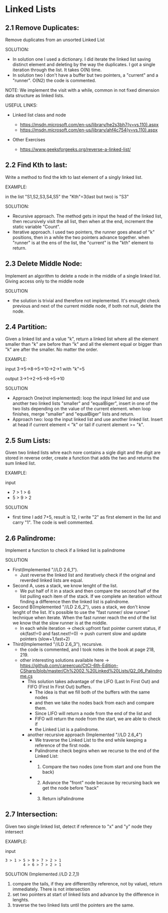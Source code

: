 # Linked Lists

## 2.1 Remove Duplicates: 
Remove duplicates from an unsorted Linked List

SOLUTION:
- In solution one I used a dictionary. I did iterate the linked list saving distinct element and deleting by the way the duplicates. I got a single iteration through the list. It takes O(N) time.
- In solution two I don't have a buffer but two pointers, a "current" and a "runner". O(N2)
the code is commented.

NOTE: We implement the visit with a while, common in not fixed dimension data structure as linked lists.

USEFUL LINKS:
- Linked list class and node
  - https://msdn.microsoft.com/en-us/library/he2s3bh7(v=vs.110).aspx
  - https://msdn.microsoft.com/en-us/library/ahf4c754(v=vs.110).aspx

- Other Exercises
  - https://www.geeksforgeeks.org/reverse-a-linked-list/

## 2.2 Find Kth to last: 
Write a method to find the kth to last element of a singly linked list.

EXAMPLE:

in the list "S1,S2,S3,S4,S5" the "Kth"=3(last but two) is "S3"

SOLUTION:
- Recursive approach. The method gets in input the head of the linked list, then recursively visit the all list, then when at the end, increment the static variable "Count".
- Iterative approach. I used two pointers, the runner goes ahead of "k" positions, then in a while the two pointers advance together. when "runner" is at the ens of the list, the "current" is the "kth" element to return.

## 2.3 Delete Middle Node:
Implement an algorithm to delete a node in the middle of a single linked list. Giving access only to the middle node

SOLUTION
- the solution is trivial and therefore not implemented. It's enought check previous and next of the current middle node, if both not null, delete the node.

## 2.4 Partition:
Given a linked list and a value "k", return a linked list where all the element smaller than "k" are before than "k" and all the element equal or bigger than "k" are after the smaller. No matter the order. 

EXAMPLE:

input 3->5->8->5->10->2->1 with "k"=5

output 3->1->2->5->8->5->10

SOLUTION
- Approach One(not implemented): loop the input linked list and use another two linked lists "smaller" and "equalBiger", insert in one of the two lists depending on the value of the current element. when loop finishes, merge "smaller" and "equalBiger" lists and return.
- Approach two: loop the input linked list and use another linked list. Insert at head if current element < "k" or tail if current alement >= "k".

## 2.5 Sum Lists:
Given two linked lists whre each nore contains a sigle digit and the digit are stored in reverse order, create a function that adds the two and returns the sum linked list.

EXAMPLE:

input 
- 7 > 1 > 6
- 5 > 9 > 2

SOLUTION
- first time I add 7+5, result is 12, I write "2" as first element in the list and carry "1". The code is well commented.
 
## 2.6 Palindrome:
Implement a function to check if a linked list is palindrome

SOLUTION
- First(Implemented "//LD 2.6_1"). 
  - Just reverse the linked list and iteratively check if the original and reverded linked lists are equal.
- Second A, uses a stack, we know lenght of the list. 
  - We put half of it in a stack and then compare the second half of the list pulling each item of the stack. If we complete an iteration without finding a difference then the linked list is palindrome. 
- Second B(Implemented "//LD 2.6_2"), uses a stack, we don't know lenght of the list. It's possible to use the "fast runner/ slow runner" technique when iterate. When the fast runner reach the end of the list we know that the slow runner is at the middle.
  - In each while iteration -> check upfront fast pointer current status, if ok(fast!=0 and fast.next!=0) -> push current slow and update pointers (slow+1,fast+2)
- Third(Implemented "//LD 2.6_3"), recursive.
  - the code is commented, and I took notes in the book at page 218, 219.
  - other interesting solutions available here -> https://github.com/careercup/CtCI-6th-Edition-CSharp/blob/master/Ch%2002.%20Linked%20Lists/Q2_06_Palindrome.cs
    - This solution takes advantage of the LIFO (Last In First Out) and FIFO (First In First Out) buffers. 
      - The idea is that we fill both of the buffers with the same nodes
      - and then we take the nodes back from each and compare them. 
      - Since LIFO will return a node from the end of the list and
      - FIFO will return the node from the start, we are able to check if 
      - the Linked List is a palindrome.
	- another recursive approach (Implemented "//LD 2.6_4")
	  -  We traverse the Linked List to the end while keeping a reference of the first node.
      - Palindrome check begins when we recurse to the end of the Linked List:
      - 1) Compare the two nodes (one from start and one from the back)
      - 2) Advance the "front" node because by recursing back we get the node before "back"
      - 3) Return isPalindrome

## 2.7 Intersection:
Given two single linked list, detect if reference to "x" and "y" node they intersect

EXAMPLE:

input 

```
3 > 1 > 5 > 9 > 7 > 2 > 1
        4 > 6 > 7 > 2 > 1
```

SOLUTION (Implemented //LD 2.7_1)
1) compare the tails, if they are different(by reference, not by value), return immediately. There is not intersection
2) set two pointers at start of linked lists and advance by the difference in lenghts.
3) traverse the two linked lists until the pointers are the same.